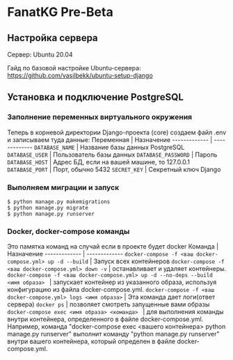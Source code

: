 # FanatKG Pre-Beta

## Настройка сервера
Сервер: Ubuntu 20.04

Гайд по базовой настройке Ubuntu-сервера: https://github.com/vasilbekk/ubuntu-setup-django

## Установка и подключение PostgreSQL


### Заполнение переменных виртуального окружения
Теперь в корневой директории Django-проекта (core) создаем файл .env и записываем туда данные:
Переменная  | Назначение
------------- | -------------
`DATABASE_NAME`  | Название базы данных PostgreSQL
`DATABASE_USER` | Пользователь базы данных
`DATABASE_PASSWORD` | Пароль
`DATABASE_HOST` | Адрес БД, если на вашей машине, то 127.0.0.1
`DATABASE_PORT` | Порт, обычно 5432
`SECRET_KEY` | Секретный ключ Django


### Выполняем миграции и запуск
```
$ python manage.py makemigrations
$ python manage.py migrate
$ python manage.py runserver
```


### Docker, docker-compose команды
Это памятка команд на случай если в проекте будет docker
Команда     | Назначение
------------- | -------------
`docker-compose -f <ваш docker-compose.yml> up -d --build`  | Запуск всех контейнеров
`docker-compose -f <ваш docker-compose.yml> down -v` | останавливает и удаляет контейнеры.
`docker-compose -f <ваш docker-compose.yml> up -d --no-deps --build <имя образа> ` | запускает контейнер из указанного образа, используя конфигурацию из файла docker-compose.yml.
`docker-compose -f <ваш docker-compose.yml> logs <имя образа>` | Эта команда дает логи(ответ сервера)
`docker ps` | позволяет смотреть запущенные вами образы
`docker-compose exec <имя образа> <команда> ` | для выполнения команды внутри контейнера, определенного в файле docker-compose.yml. Например, команда "docker-compose exec <вашего контейнера> python manage.py runserver" выполнит команду "python manage.py runserver" внутри вашего контейнера, который определен в файле docker-compose.yml.



